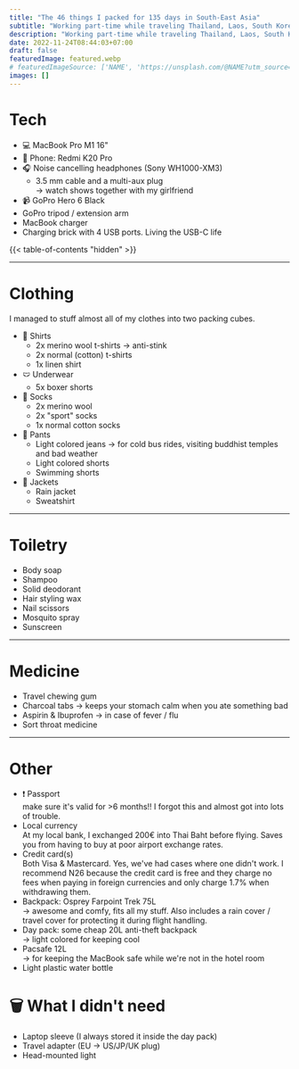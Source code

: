 ```yaml
---
title: "The 46 things I packed for 135 days in South-East Asia"
subtitle: "Working part-time while traveling Thailand, Laos, South Korea, Japan."
description: "Working part-time while traveling Thailand, Laos, South Korea, Japan."
date: 2022-11-24T08:44:03+07:00
draft: false
featuredImage: featured.webp
# featuredImageSource: ['NAME', 'https://unsplash.com/@NAME?utm_source=unsplash&utm_medium=referral&utm_content=creditCopyText']
images: []
---
```


# Tech
- 💻 MacBook Pro M1 16"
- 📱 Phone: Redmi K20 Pro
- 🎧 Noise cancelling headphones (Sony WH1000-XM3)
  - 3.5 mm cable and a multi-aux plug \
    &rarr; watch shows together with my girlfriend
- 📹 GoPro Hero 6 Black
- GoPro tripod / extension arm
- MacBook charger
- Charging brick with 4 USB ports. Living the USB-C life

{{< table-of-contents "hidden" >}}

---
# Clothing
I managed to stuff almost all of my clothes into two packing cubes.

- 👕 Shirts
  - 2x merino wool t-shirts &rarr; anti-stink
  - 2x normal (cotton) t-shirts
  - 1x linen shirt
- 🩲 Underwear
  - 5x boxer shorts
- 🧦 Socks
  - 2x merino wool
  - 2x "sport" socks
  - 1x normal cotton socks
- 👖 Pants
  - Light colored jeans &rarr; for cold bus rides, visiting buddhist temples and bad weather
  - Light colored shorts
  - Swimming shorts
- 🧥 Jackets
  - Rain jacket
  - Sweatshirt

---
# Toiletry
- Body soap
- Shampoo
- Solid deodorant
- Hair styling wax
- Nail scissors
- Mosquito spray
- Sunscreen

---
# Medicine
- Travel chewing gum
- Charcoal tabs &rarr; keeps your stomach calm when you ate something bad
- Aspirin & Ibuprofen &rarr; in case of fever / flu
- Sort throat medicine

---
# Other
- ❗️ Passport \
  make sure it's valid for >6 months!! I forgot this and almost got into lots of trouble.
- Local currency \
  At my local bank, I exchanged 200€ into Thai Baht before flying. Saves you from having to buy at poor airport exchange rates.
- Credit card(s) \
  Both Visa & Mastercard. Yes, we've had cases where one didn't work. I recommend N26 because the credit card is free and they charge no fees when paying in foreign currencies and only charge 1.7% when withdrawing them.
- Backpack: Osprey Farpoint Trek 75L \
  &rarr; awesome and comfy, fits all my stuff. Also includes a rain cover / travel cover for protecting it during flight handling.
- Day pack: some cheap 20L anti-theft backpack \
  &rarr; light colored for keeping cool
- Pacsafe 12L \
  &rarr; for keeping the MacBook safe while we're not in the hotel room
- Light plastic water bottle

# 🗑️ What I didn't need
- Laptop sleeve (I always stored it inside the day pack)
- Travel adapter (EU &rarr; US/JP/UK plug) 
- Head-mounted light
